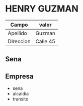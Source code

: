 # HENRY GUZMAN

| Campo | valor |
| --- | --- |
| Apellido | Guzman |
| DIreccion | Calle 45 |

## Sena

## Empresa

- sena
- alcaldia
- transito